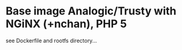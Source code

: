 Base image Analogic/Trusty with NGiNX (+nchan), PHP 5
=====================================================
see Dockerfile and rootfs directory...